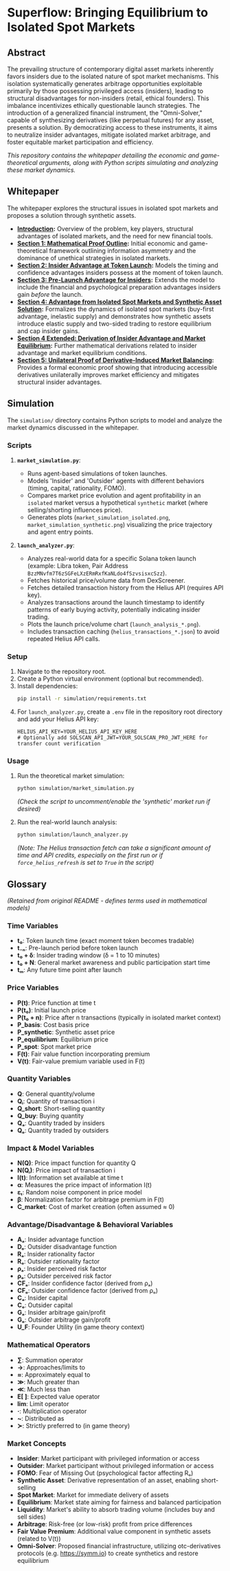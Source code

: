# Superflow: Bringing Equilibrium to Isolated Spot Markets

## Abstract

The prevailing structure of contemporary digital asset markets inherently favors insiders due to the isolated nature of spot market mechanisms. This isolation systematically generates arbitrage opportunities exploitable primarily by those possessing privileged access (insiders), leading to structural disadvantages for non-insiders (retail, ethical founders). This imbalance incentivizes ethically questionable launch strategies. The introduction of a generalized financial instrument, the "Omni-Solver," capable of synthesizing derivatives (like perpetual futures) for any asset, presents a solution. By democratizing access to these instruments, it aims to neutralize insider advantages, mitigate isolated market arbitrage, and foster equitable market participation and efficiency.

*This repository contains the whitepaper detailing the economic and game-theoretical arguments, along with Python scripts simulating and analyzing these market dynamics.*

## Whitepaper

The whitepaper explores the structural issues in isolated spot markets and proposes a solution through synthetic assets.

*   **[Introduction](Documents/Intro.md):** Overview of the problem, key players, structural advantages of isolated markets, and the need for new financial tools.
*   **[Section 1: Mathematical Proof Outline](Documents/S1_Mathematical%20Proof%20Outline.md):** Initial economic and game-theoretical framework outlining information asymmetry and the dominance of unethical strategies in isolated markets.
*   **[Section 2: Insider Advantage at Token Launch](Documents/S2_Model_Insider%20Advantage%20at%20Token%20Launch.md):** Models the timing and confidence advantages insiders possess at the moment of token launch.
*   **[Section 3: Pre-Launch Advantage for Insiders](Documents/S3_Model_Pre-Launch%20Advantage%20for%20Insiders.md):** Extends the model to include the financial and psychological preparation advantages insiders gain *before* the launch.
*   **[Section 4: Advantage from Isolated Spot Markets and Synthetic Asset Solution](Documents/S4_Extended_Advantage%20from%20Isolated%20Spot%20Markets%20and%20Synthetic%20Asset%20Solution.md):** Formalizes the dynamics of isolated spot markets (buy-first advantage, inelastic supply) and demonstrates how synthetic assets introduce elastic supply and two-sided trading to restore equilibrium and cap insider gains.
*   **[Section 4 Extended: Derivation of Insider Advantage and Market Equilibrium](Documents/S4_Derivation%20of%20Insider%20Advantage%20and%20Market%20Equilibrium.md):** Further mathematical derivations related to insider advantage and market equilibrium conditions.
*   **[Section 5: Unilateral Proof of Derivative-Induced Market Balancing](Documents/S5_Proof%20of%20Derivative-Induced%20Market%20Balancing.md):** Provides a formal economic proof showing that introducing accessible derivatives unilaterally improves market efficiency and mitigates structural insider advantages.

## Simulation

The `simulation/` directory contains Python scripts to model and analyze the market dynamics discussed in the whitepaper.

### Scripts

1.  **`market_simulation.py`**:
    *   Runs agent-based simulations of token launches.
    *   Models 'Insider' and 'Outsider' agents with different behaviors (timing, capital, rationality, FOMO).
    *   Compares market price evolution and agent profitability in an `isolated` market versus a hypothetical `synthetic` market (where selling/shorting influences price).
    *   Generates plots (`market_simulation_isolated.png`, `market_simulation_synthetic.png`) visualizing the price trajectory and agent entry points.

2.  **`launch_analyzer.py`**:
    *   Analyzes real-world data for a specific Solana token launch (example: Libra token, Pair Address `BzzMNvfm7T6zSGFeLXzERmRxfKaNLdo4fSzvsisxcSzz`).
    *   Fetches historical price/volume data from DexScreener.
    *   Fetches detailed transaction history from the Helius API (requires API key).
    *   Analyzes transactions around the launch timestamp to identify patterns of early buying activity, potentially indicating insider trading.
    *   Plots the launch price/volume chart (`launch_analysis_*.png`).
    *   Includes transaction caching (`helius_transactions_*.json`) to avoid repeated Helius API calls.

### Setup

1.  Navigate to the repository root.
2.  Create a Python virtual environment (optional but recommended).
3.  Install dependencies:
    ```bash
    pip install -r simulation/requirements.txt
    ```
4.  For `launch_analyzer.py`, create a `.env` file in the repository root directory and add your Helius API key:
    ```
    HELIUS_API_KEY=YOUR_HELIUS_API_KEY_HERE
    # Optionally add SOLSCAN_API_JWT=YOUR_SOLSCAN_PRO_JWT_HERE for transfer count verification
    ```

### Usage

1.  Run the theoretical market simulation:
    ```bash
    python simulation/market_simulation.py
    ```
    *(Check the script to uncomment/enable the 'synthetic' market run if desired)*

2.  Run the real-world launch analysis:
    ```bash
    python simulation/launch_analyzer.py
    ```
    *(Note: The Helius transaction fetch can take a significant amount of time and API credits, especially on the first run or if `force_helius_refresh` is set to `True` in the script)*

## Glossary

*(Retained from original README - defines terms used in mathematical models)*

### Time Variables
- **t₀**: Token launch time (exact moment token becomes tradable)
- **t₋ₙ**: Pre-launch period before token launch
- **t₀ + δ**: Insider trading window (δ = 1 to 10 minutes)
- **t₀ + N**: General market awareness and public participation start time
- **tₘ**: Any future time point after launch

### Price Variables
- **P(t)**: Price function at time t
- **P(t₀)**: Initial launch price
- **P(t₀ + n)**: Price after n transactions (typically in isolated market context)
- **P_basis**: Cost basis price
- **P_synthetic**: Synthetic asset price
- **P_equilibrium**: Equilibrium price
- **P_spot**: Spot market price
- **F(t)**: Fair value function incorporating premium
- **V(t)**: Fair-value premium variable used in F(t)

### Quantity Variables
- **Q**: General quantity/volume
- **Qᵢ**: Quantity of transaction i
- **Q_short**: Short-selling quantity
- **Q_buy**: Buying quantity
- **Qₐ**: Quantity traded by insiders
- **Qₒ**: Quantity traded by outsiders

### Impact & Model Variables
- **N(Q)**: Price impact function for quantity Q
- **N(Qᵢ)**: Price impact of transaction i
- **I(t)**: Information set available at time t
- **α**: Measures the price impact of information I(t)
- **εₜ**: Random noise component in price model
- **β**: Normalization factor for arbitrage premium in F(t)
- **C_market**: Cost of market creation (often assumed ≈ 0)

### Advantage/Disadvantage & Behavioral Variables
- **Aₐ**: Insider advantage function
- **Dₒ**: Outsider disadvantage function
- **Rₐ**: Insider rationality factor
- **Rₒ**: Outsider rationality factor
- **ρₐ**: Insider perceived risk factor
- **ρₒ**: Outsider perceived risk factor
- **CFₐ**: Insider confidence factor (derived from ρₐ)
- **CFₒ**: Outsider confidence factor (derived from ρₒ)
- **Cₐ**: Insider capital
- **Cₒ**: Outsider capital
- **Gₐ**: Insider arbitrage gain/profit
- **Gₒ**: Outsider arbitrage gain/profit
- **U_F**: Founder Utility (in game theory context)

### Mathematical Operators
- **∑**: Summation operator
- **→**: Approaches/limits to
- **≈**: Approximately equal to
- **≫**: Much greater than
- **≪**: Much less than
- **E[ ]**: Expected value operator
- **lim**: Limit operator
- **·**: Multiplication operator
- **~**: Distributed as
- **≻**: Strictly preferred to (in game theory)

### Market Concepts
- **Insider**: Market participant with privileged information or access
- **Outsider**: Market participant without privileged information or access
- **FOMO**: Fear of Missing Out (psychological factor affecting Rₒ)
- **Synthetic Asset**: Derivative representation of an asset, enabling short-selling
- **Spot Market**: Market for immediate delivery of assets
- **Equilibrium**: Market state aiming for fairness and balanced participation
- **Liquidity**: Market's ability to absorb trading volume (includes buy and sell sides)
- **Arbitrage**: Risk-free (or low-risk) profit from price differences
- **Fair Value Premium**: Additional value component in synthetic assets (related to V(t))
- **Omni-Solver**: Proposed financial infrastructure, utilizing otc-derivatives protocols (e.g. https://symm.io) to create synthetics and restore equilibrium
